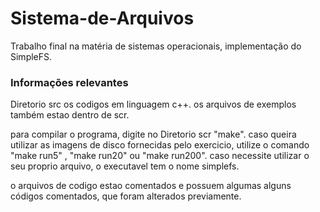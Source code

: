 # Sistema-de-Arquivos
Trabalho final na matéria de sistemas operacionais, implementação do SimpleFS.
### Informações relevantes
Diretorio src os codigos em linguagem c++.
os arquivos de exemplos também estao dentro de scr.

para compilar o programa, digite no Diretorio scr "make".
caso queira utilizar as imagens de disco fornecidas pelo exercicio,
utilize o comando "make run5" , "make run20" ou "make run200".
caso necessite utilizar o seu proprio arquivo, o executavel tem o nome simplefs.

o arquivos de codigo estao comentados e possuem algumas alguns códigos comentados,
que foram alterados previamente.
